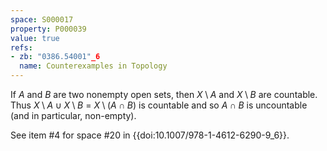 ```yaml
---
space: S000017
property: P000039
value: true
refs:
- zb: "0386.54001"_6
  name: Counterexamples in Topology
---
```


If $A$ and $B$ are two nonempty open sets, then $X \setminus A$ and $X \setminus B$ are countable. Thus $X \setminus A \cup X \setminus B$ = $X \setminus (A \cap B)$ is countable and so $A \cap B$ is uncountable (and in particular, non-empty).

See item #4 for space #20 in {{doi:10.1007/978-1-4612-6290-9_6}}.
